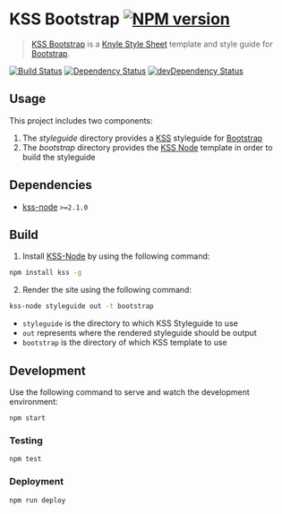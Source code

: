 # KSS Bootstrap [![NPM version](https://img.shields.io/npm/v/kss-bootstrap.svg)](https://www.npmjs.org/package/kss-bootstrap)

> [KSS Bootstrap](https://github.com/kalamuna/kss-bootstrap) is a [Knyle Style Sheet](http://warpspire.com/kss/) template and style guide for [Bootstrap](http://getbootstrap.com).

[![Build Status](https://travis-ci.org/kalamuna/kss-bootstrap.svg?branch=master)](https://travis-ci.org/kalamuna/kss-bootstrap) [![Dependency Status](https://david-dm.org/kalamuna/kss-bootstrap.svg)](https://david-dm.org/kalamuna/kss-bootstrap) [![devDependency Status](https://david-dm.org/kalamuna/kss-bootstrap/dev-status.svg)](https://david-dm.org/kalamuna/kss-bootstrap#info=devDependencies)

## Usage

This project includes two components:

1. The *styleguide* directory provides a [KSS](http://warpspire.com/kss/) styleguide for [Bootstrap](http://getbootstrap.com)
2. The *bootstrap* directory provides the [KSS Node](http://kss-node.github.io/kss-node/) template in order to build the styleguide

## Dependencies

* [kss-node](https://github.com/kss-node/kss-node) `>=2.1.0`

## Build

1. Install [KSS-Node](http://kss-node.github.io/kss-node/) by using the following command:

  ``` bash
  npm install kss -g
  ```

2. Render the site using the following command:

  ``` bash
  kss-node styleguide out -t bootstrap
  ```

  * `styleguide` is the directory to which KSS Styleguide to use
  * `out` represents where the rendered styleguide should be output
  * `bootstrap` is the directory of which KSS template to use

## Development

Use the following command to serve and watch the development environment:

    npm start

### Testing

    npm test

### Deployment

    npm run deploy
